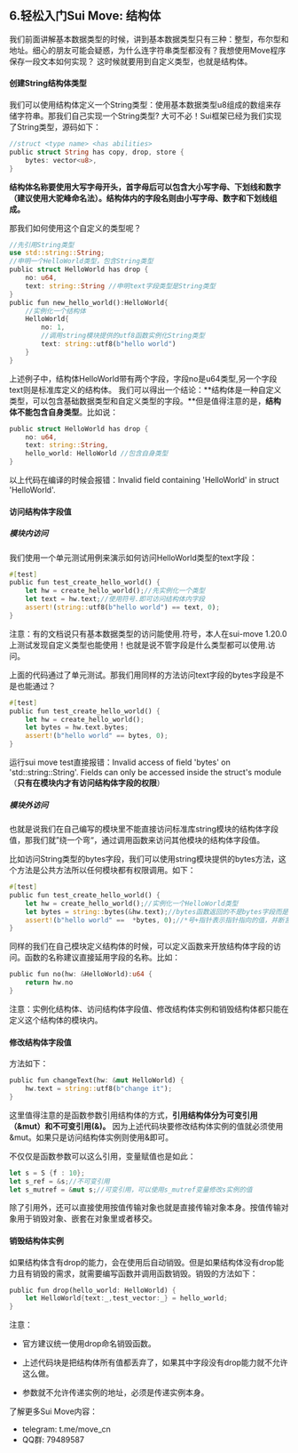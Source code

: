 ## 6.轻松入门Sui Move: 结构体

我们前面讲解基本数据类型的时候，讲到基本数据类型只有三种：整型，布尔型和地址。细心的朋友可能会疑惑，为什么连字符串类型都没有？我想使用Move程序保存一段文本如何实现？ 这时候就要用到自定义类型，也就是结构体。

#### 创建String结构体类型

我们可以使用结构体定义一个String类型：使用基本数据类型u8组成的数组来存储字符串。那我们自己实现一个String类型? 大可不必！Sui框架已经为我们实现了String类型，源码如下：

```rust
//struct <type name> <has abilities>
public struct String has copy, drop, store {
    bytes: vector<u8>,
}
```

**结构体名称要使用大写字母开头，首字母后可以包含大小写字母、下划线和数字（建议使用大驼峰命名法）。结构体内的字段名则由小写字母、数字和下划线组成。**

那我们如何使用这个自定义的类型呢？

```rust
//先引用String类型
use std::string::String;
//申明一个HelloWorld类型，包含String类型
public struct HelloWorld has drop {
    no: u64,
    text: string::String //申明text字段类型是String类型
}
public fun new_hello_world():HelloWorld{
    //实例化一个结构体
    HelloWorld{
        no: 1,
        //调用string模块提供的utf8函数实例化String类型
        text: string::utf8(b"hello world")
    } 
}
```

上述例子中，结构体HelloWorld带有两个字段，字段no是u64类型,另一个字段text则是标准库定义的结构体。 我们可以得出一个结论：**结构体是一种自定义类型，可以包含基础数据类型和自定义类型的字段。**但是值得注意的是，**结构体不能包含自身类型**。比如说：

```rust
public struct HelloWorld has drop {
    no: u64,
    text: string::String,
    hello_world: HelloWorld //包含自身类型
}
```

以上代码在编译的时候会报错：Invalid field containing 'HelloWorld' in struct 'HelloWorld'.

#### 访问结构体字段值

##### 模块内访问

我们使用一个单元测试用例来演示如何访问HelloWorld类型的text字段：

```rust
#[test]
public fun test_create_hello_world() {
    let hw = create_hello_world();//先实例化一个类型
    let text = hw.text;//使用符号.即可访问结构体内字段
    assert!(string::utf8(b"hello world") == text, 0);
}
```

注意：有的文档说只有基本数据类型的访问能使用.符号，本人在sui-move 1.20.0上测试发现自定义类型也能使用！也就是说不管字段是什么类型都可以使用.访问。

上面的代码通过了单元测试。那我们用同样的方法访问text字段的bytes字段是不是也能通过？

```rust
#[test]
public fun test_create_hello_world() {
    let hw = create_hello_world();
    let bytes = hw.text.bytes;
    assert!(b"hello world" == bytes, 0);
}
```

运行sui move test直接报错：Invalid access of field 'bytes' on 'std::string::String'. Fields can only be accessed inside the struct's module（**只有在模块内才有访问结构体字段的权限**）

##### 模块外访问

也就是说我们在自己编写的模块里不能直接访问标准库string模块的结构体字段值，那我们就”绕一个弯“，通过调用函数来访问其他模块的结构体字段值。

比如访问String类型的bytes字段，我们可以使用string模块提供的bytes方法，这个方法是公共方法所以任何模块都有权限调用。如下：

```rust
#[test]
public fun test_create_hello_world() {
    let hw = create_hello_world();//实例化一个HelloWorld类型
    let bytes = string::bytes(&hw.text);//bytes函数返回的不是bytes字段而是一个指针
    assert!(b"hello world" ==  *bytes, 0);//*号+指针表示指针指向的值，并断言值是"hello world"
}
```

同样的我们在自己模块定义结构体的时候，可以定义函数来开放结构体字段的访问。函数的名称建议直接延用字段的名称。比如：

```rust
public fun no(hw: &HelloWorld):u64 {
    return hw.no   
}
```

注意：实例化结构体、访问结构体字段值、修改结构体实例和销毁结构体都只能在定义这个结构体的模块内。

#### 修改结构体字段值

方法如下：

```rust
public fun changeText(hw: &mut HelloWorld) {
    hw.text = string::utf8(b"change it");
}
```

这里值得注意的是函数参数引用结构体的方式，**引用结构体分为可变引用（&mut）和不可变引用(&)。** 因为上述代码块要修改结构体实例的值就必须使用&mut。如果只是访问结构体实例则使用&即可。

不仅仅是函数参数可以这么引用，变量赋值也是如此：

```rust
let s = S {f : 10};
let s_ref = &s;//不可变引用
let s_mutref = &mut s;//可变引用，可以使用s_mutref变量修改s实例的值
```

除了引用外，还可以直接使用按值传输对象也就是直接传输对象本身。按值传输对象用于销毁对象、嵌套在对象里或者移交。	

#### 销毁结构体实例

如果结构体含有drop的能力，会在使用后自动销毁。但是如果结构体没有drop能力且有销毁的需求，就需要编写函数并调用函数销毁。销毁的方法如下：

```rust
public fun drop(hello_world: HelloWorld) {
    let HelloWorld{text:_,test_vector:_} = hello_world;
}
```

注意：

- 官方建议统一使用drop命名销毁函数。

- 上述代码块是把结构体所有值都丢弃了，如果其中字段没有drop能力就不允许这么做。
- 参数就不允许传递实例的地址，必须是传递实例本身。



 了解更多Sui Move内容：

- telegram: t.me/move_cn
- QQ群: 79489587
